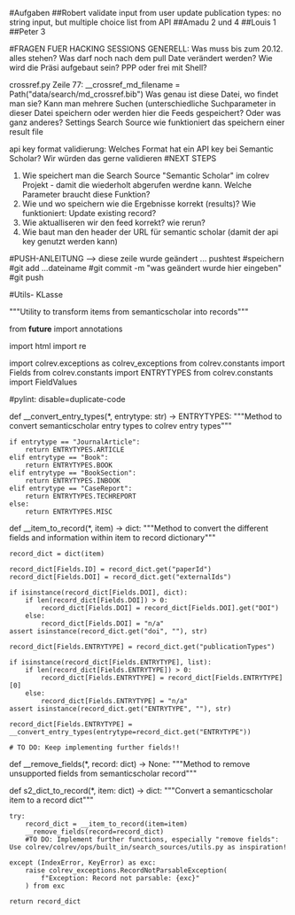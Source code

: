 
#Aufgaben
##Robert
validate input from user
update publication types: no string input, but multiple choice list from API
##Amadu
2 und 4
##Louis
1
##Peter
3

#FRAGEN FUER HACKING SESSIONS
GENERELL: Was muss bis zum 20.12. alles stehen? 
	Was darf noch nach dem pull Date verändert werden?
	Wie wird die Präsi aufgebaut sein? PPP oder frei mit Shell?

crossref.py Zeile 77: __crossref_md_filename = Path("data/search/md_crossref.bib")
	Was genau ist diese Datei, wo findet man sie?
	Kann man mehrere Suchen (unterschiedliche Suchparameter in dieser Datei speichern oder werden hier die 
		Feeds gespeichert? Oder was ganz anderes?
	Settings Search Source wie funktioniert das speichern einer result file

api key format validierung: Welches Format hat ein API key bei Semantic Scholar? Wir würden das gerne validieren
#NEXT STEPS
1) Wie speichert man die Search Source "Semantic Scholar" im colrev Projekt - damit die wiederholt abgerufen werdne kann.
	Welche Parameter braucht diese Funktion?
2) Wie und wo speichern wie die Ergebnisse korrekt (results)?
	Wie funktioniert: Update existing record?
3) Wie aktualliseren wir den feed korrekt?
	wie rerun?
4) Wie baut man den header der URL für semantic scholar (damit der api key genutzt werden kann)


#PUSH-ANLEITUNG
--> diese zeile wurde geändert ... pushtest 
	#speichern
	#git add ...dateiname
	#git commit -m "was geändert wurde hier eingeben"
	#git push


#Utils- KLasse

"""Utility to transform items from semanticscholar into records"""

from __future__ import annotations

import html
import re

import colrev.exceptions as colrev_exceptions
from colrev.constants import Fields
from colrev.constants import ENTRYTYPES
from colrev.constants import FieldValues

#pylint: disable=duplicate-code

def __convert_entry_types(*, entrytype: str) -> ENTRYTYPES:
    """Method to convert semanticscholar entry types to colrev entry types"""
    
    if entrytype == "JournalArticle":
        return ENTRYTYPES.ARTICLE
    elif entrytype == "Book":
        return ENTRYTYPES.BOOK
    elif entrytype == "BookSection":
        return ENTRYTYPES.INBOOK
    elif entrytype == "CaseReport":
        return ENTRYTYPES.TECHREPORT
    else:
        return ENTRYTYPES.MISC


def __item_to_record(*, item) -> dict:
    """Method to convert the different fields and information within item to record dictionary"""
    
    record_dict = dict(item)

    record_dict[Fields.ID] = record_dict.get("paperId")
    record_dict[Fields.DOI] = record_dict.get("externalIds")

    if isinstance(record_dict[Fields.DOI], dict):
        if len(record_dict[Fields.DOI]) > 0:
            record_dict[Fields.DOI] = record_dict[Fields.DOI].get("DOI")
        else:
            record_dict[Fields.DOI] = "n/a"
    assert isinstance(record_dict.get("doi", ""), str)

    record_dict[Fields.ENTRYTYPE] = record_dict.get("publicationTypes")

    if isinstance(record_dict[Fields.ENTRYTYPE], list):
        if len(record_dict[Fields.ENTRYTYPE]) > 0:
            record_dict[Fields.ENTRYTYPE] = record_dict[Fields.ENTRYTYPE][0]
        else:
            record_dict[Fields.ENTRYTYPE] = "n/a"
    assert isinstance(record_dict.get("ENTRYTYPE", ""), str)

    record_dict[Fields.ENTRYTYPE] = __convert_entry_types(entrytype=record_dict.get("ENTRYTYPE"))

    # TO DO: Keep implementing further fields!!

    
    

def __remove_fields(*, record: dict) -> None:
    """Method to remove unsupported fields from semanticscholar record"""

def s2_dict_to_record(*, item: dict) -> dict:
    """Convert a semanticscholar item to a record dict"""

    try:
        record_dict = __item_to_record(item=item)
        __remove_fields(record=record_dict)
        #TO DO: Implement further functions, especially "remove fields": Use colrev/colrev/ops/built_in/search_sources/utils.py as inspiration!
    
    except (IndexError, KeyError) as exc:
        raise colrev_exceptions.RecordNotParsableException(
            f"Exception: Record not parsable: {exc}"
        ) from exc
    
    return record_dict


